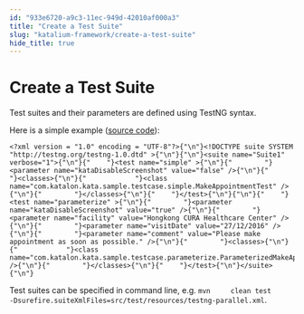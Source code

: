 ```yaml
---
id: "933e6720-a9c3-11ec-949d-42010af000a3"
title: "Create a Test Suite"
slug: "katalium-framework/create-a-test-suite"
hide_title: true
---
```


# <a id="id" class="anchor_top_offset"/><a id="ariaid-title1" class="anchor_top_offset"/>Create a Test Suite

<p xmlns="http://www.w3.org/1999/xhtml" className="p">Test suites and their parameters are defined using TestNG   syntax.</p> 
<p xmlns="http://www.w3.org/1999/xhtml" className="p">Here is a simple example (<a className="xref j-external-link" href="https://github.com/katalon-studio/katalium-sample/blob/master/src/test/resources/testng.xml" target="_blank">source     code</a>):</p> 
<pre xmlns="http://www.w3.org/1999/xhtml" className="pre codeblock"><code>&lt;?xml version = "1.0" encoding = "UTF-8"?&gt;{"\n"}&lt;!DOCTYPE suite SYSTEM "http://testng.org/testng-1.0.dtd" &gt;{"\n"}{"\n"}&lt;suite name="Suite1" verbose="1"&gt;{"\n"}{"    "}&lt;test name="simple" &gt;{"\n"}{"        "}&lt;parameter name="kataDisableScreenshot" value="false" /&gt;{"\n"}{"        "}&lt;classes&gt;{"\n"}{"            "}&lt;class name="com.katalon.kata.sample.testcase.simple.MakeAppointmentTest" /&gt;{"\n"}{"        "}&lt;/classes&gt;{"\n"}{"    "}&lt;/test&gt;{"\n"}{"\n"}{"    "}&lt;test name="parameterize" &gt;{"\n"}{"        "}&lt;parameter name="kataDisableScreenshot" value="true" /&gt;{"\n"}{"        "}&lt;parameter name="facility" value="Hongkong CURA Healthcare Center" /&gt;{"\n"}{"        "}&lt;parameter name="visitDate" value="27/12/2016" /&gt;{"\n"}{"        "}&lt;parameter name="comment" value="Please make appointment as soon as possible." /&gt;{"\n"}{"        "}&lt;classes&gt;{"\n"}{"            "}&lt;class name="com.katalon.kata.sample.testcase.parameterize.ParameterizedMakeAppointmentTest" /&gt;{"\n"}{"        "}&lt;/classes&gt;{"\n"}{"    "}&lt;/test&gt;{"\n"}&lt;/suite&gt;{"\n"}</code></pre> 
<p xmlns="http://www.w3.org/1999/xhtml" className="p">Test suites can be specified in command line, e.g. <code className="ph codeph">mvn     clean test     -Dsurefire.suiteXmlFiles=src/test/resources/testng-parallel.xml</code>.</p> 
